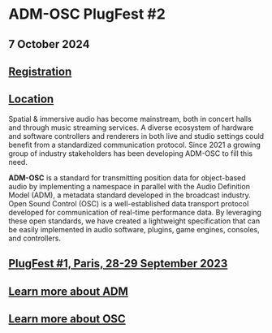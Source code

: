 # ADM-OSC PlugFest #2

## 7 October 2024

## [Registration](https://www.helloasso.com/associations/aes-france/evenements/adm-osc-plugfest-2-nyu)

## [Location](https://engineering.nyu.edu/classrooms-event-spaces/370j-324-idm)

Spatial & immersive audio has become mainstream, both in concert halls and through music streaming services. A diverse ecosystem of hardware and software controllers and renderers in both live and studio settings could benefit from a standardized communication protocol. Since 2021 a growing group of industry stakeholders has been developing ADM-OSC to fill this need.

**ADM-OSC** is a standard for transmitting position data for object-based audio by implementing a namespace in parallel with the Audio Definition Model (ADM), a metadata standard developed in the broadcast industry. Open Sound Control (OSC) is a well-established data transport protocol developed for communication of real-time performance data. By leveraging these open standards, we have created a lightweight specification that can be easily implemented in audio software, plugins, game engines, consoles, and controllers.

## [PlugFest #1, Paris, 28-29 September 2023](https://france.aessections.org/wp-content/uploads/sites/9/2024/09/Report-ADM-OSC-PlugFest-1-AES-France-Radio-France.pdf)

## [Learn more about ADM](https://adm.ebu.io/index.html)

## [Learn more about OSC](https://opensoundcontrol.stanford.edu/)

